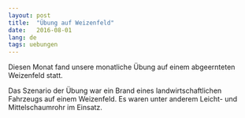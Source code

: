 ```yaml
---
layout: post
title:  "Übung auf Weizenfeld"
date:   2016-08-01
lang: de
tags: uebungen
---
```


Diesen Monat fand unsere monatliche Übung auf einem abgeernteten Weizenfeld statt.

Das Szenario der Übung war ein Brand eines landwirtschaftlichen Fahrzeugs auf einem Weizenfeld. Es waren unter anderem Leicht- und Mittelschaumrohr im Einsatz.

